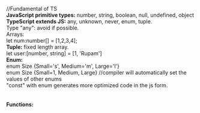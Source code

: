 //Fundamental of TS
<br>
<b>JavaScript primitive types:</b> number, string, boolean, null, undefined, object
<br>
<b>TypeScript extends JS:</b> any, unknown, never, enum, tuple.
<br>
Type "any": avoid if possible.
<br>
Arrays:<br>
let num:number[] = [1,2,3,4];
<br>
<b>Tuple:</b> fixed length array.
<br>
let user:[number, string] = [1, 'Rupam']
<br>
<b>Enum:</b><br>
enum Size {Small='s', Medium='m', Large='l'}<br>
enum Size {Small=1, Medium, Large} //compiler will automatically set the values of other enums
<br> "const" with enum generates more optimized code in the js form.<br>
<br><br>
<b>Functions:</b>
